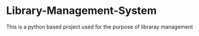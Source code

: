 # Library-Management-System
This is a python based project used for 
 the purpose of libraray management
